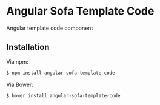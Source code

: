 # Angular Sofa Template Code

Angular template code component

## Installation

Via npm:

```sh
$ npm install angular-sofa-template-code
```

Via Bower:

```sh
$ bower install angular-sofa-template-code
```

